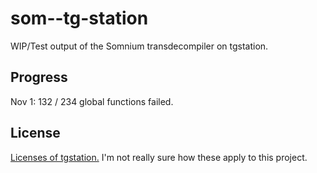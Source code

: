# som--tg-station
WIP/Test output of the Somnium transdecompiler on tgstation.

## Progress
Nov 1: 132 / 234 global functions failed.

## License
[Licenses of tgstation.](https://github.com/somnium13/-tg-station#license) I'm not really sure how these apply to this project.
